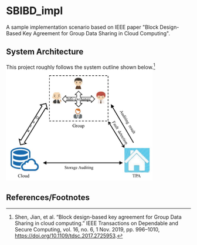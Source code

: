 # SBIBD_impl
A sample implementation scenario based on IEEE paper "Block Design-Based Key Agreement for Group Data Sharing in Cloud Computing".


## System Architecture 

This project roughly follows the system outline shown below.[^1]  
<img alt="system_arch.jpg" src="system_arch.jpg" width="400"/>

## References/Footnotes 

[^1]: Shen, Jian, et al. “Block design-based key agreement for Group Data Sharing in cloud computing.” IEEE Transactions on Dependable and Secure Computing, vol. 16, no. 6, 1 Nov. 2019, pp. 996–1010, https://doi.org/10.1109/tdsc.2017.2725953.